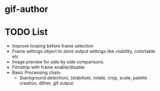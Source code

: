 # gif-author


# TODO List

- Improve looping before frame selection
- Frame settings object to store output settings like visibility, colortable etc
- Image preview for side by side comparisons
- Filmstrip with frame enable/disable
- Basic Processing chain:
  - (background detection), (stabilise), rotate, crop, scale, palette creation,
    dither, gif output.

